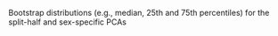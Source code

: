 Bootstrap distributions (e.g., median, 25th and 75th percentiles) for the split-half and sex-specific PCAs
